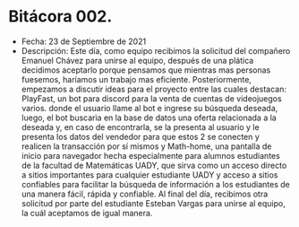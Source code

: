 # Bitácora 002.
- Fecha: 23 de Septiembre de 2021
- Descripción: Este día, como equipo recibimos la solicitud del compañero Emanuel Chávez para unirse al equipo, después de una plática decidimos aceptarlo porque pensamos que mientras mas personas fuesemos, haríamos un trabajo mas eficiente. Posteriormente, empezamos a discutir ideas para el proyecto entre las cuales destacan: PlayFast, un bot para discord para la venta de cuentas de videojuegos varios. donde el usuario llame al bot e ingrese su búsqueda deseada, luego, el bot buscarìa en la base de datos una oferta relacionada a la deseada y, en caso de encontrarla, se la presenta al usuario y le presenta los datos del vendedor para que estos 2 se conecten y realicen la transacción por sí mismos y Math-home, una pantalla de inicio para navegador hecha especialmente para alumnos estudiantes de la facultad de Matemáticas UADY, que sirva como un acceso directo a sitios importantes para cualquier estudiante UADY y acceso a sitios confiables para facilitar la búsqueda de información a los estudiantes de una manera fácil, rápida y confiable.
Al final del día, recibimos otra solicitud por parte del estudiante Esteban Vargas para unirse al equipo, la cuál aceptamos de igual manera.
